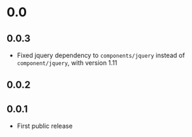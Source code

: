 # 0.0

## 0.0.3

* Fixed jquery dependency to `components/jquery` instead of `component/jquery`, with version 1.11

## 0.0.2

## 0.0.1

* First public release